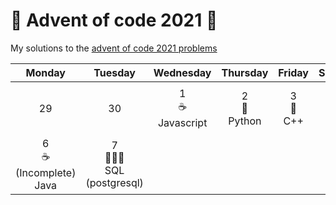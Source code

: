 # 🎄 Advent of code 2021 🎄

My solutions to the [advent of code 2021 problems](https://adventofcode.com/)

| Monday | Tuesday | Wednesday | Thursday | Friday | Saturday | Sunday |
|:------:|:-------:|:---------:|:--------:|:------:|:--------:|:------:|
| 29     | 30      | 1<br/>☕️<br/>Javascript️ | 2<br/>🐍<br/>Python<br/>| 3<br/>🌊<br/>C++ | 4<br/>♦<br/>Ruby | 5<br/>🦀<br/>(Incomplete)<br/>Rust |
| 6<br/>☕️<br/>(Incomplete)<br/>Java | 7<br/>👩🏽‍💻<br/>SQL (postgresql)
